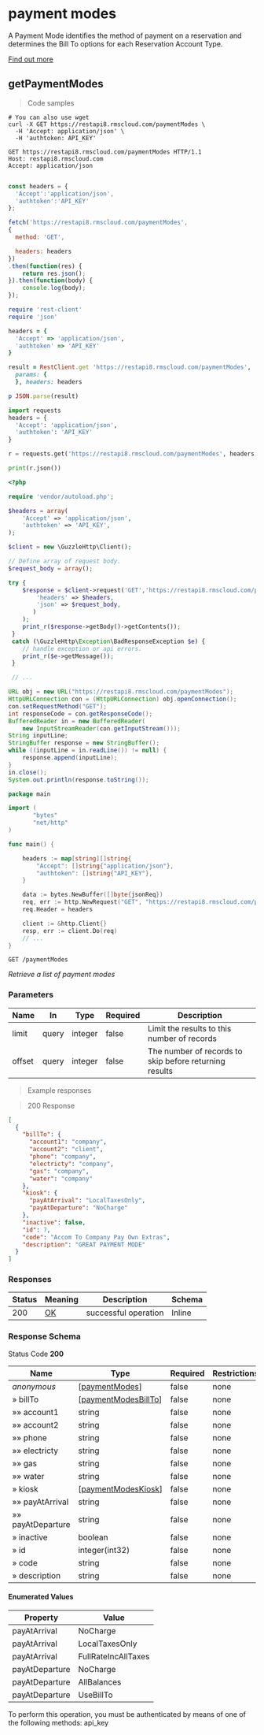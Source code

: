 <h1 id="rms-rest-api-payment-modes">payment modes</h1>

A Payment Mode identifies the method of payment on a reservation and determines the Bill To options for each Reservation Account Type.

<a href="https://helpcentre.rmscloud.com/accounts-recievable-all-setup/payment-mode?">Find out more</a>

## getPaymentModes

<a id="opIdgetPaymentModes"></a>

> Code samples

```shell
# You can also use wget
curl -X GET https://restapi8.rmscloud.com/paymentModes \
  -H 'Accept: application/json' \
  -H 'authtoken: API_KEY'

```

```http
GET https://restapi8.rmscloud.com/paymentModes HTTP/1.1
Host: restapi8.rmscloud.com
Accept: application/json

```

```javascript

const headers = {
  'Accept':'application/json',
  'authtoken':'API_KEY'
};

fetch('https://restapi8.rmscloud.com/paymentModes',
{
  method: 'GET',

  headers: headers
})
.then(function(res) {
    return res.json();
}).then(function(body) {
    console.log(body);
});

```

```ruby
require 'rest-client'
require 'json'

headers = {
  'Accept' => 'application/json',
  'authtoken' => 'API_KEY'
}

result = RestClient.get 'https://restapi8.rmscloud.com/paymentModes',
  params: {
  }, headers: headers

p JSON.parse(result)

```

```python
import requests
headers = {
  'Accept': 'application/json',
  'authtoken': 'API_KEY'
}

r = requests.get('https://restapi8.rmscloud.com/paymentModes', headers = headers)

print(r.json())

```

```php
<?php

require 'vendor/autoload.php';

$headers = array(
    'Accept' => 'application/json',
    'authtoken' => 'API_KEY',
);

$client = new \GuzzleHttp\Client();

// Define array of request body.
$request_body = array();

try {
    $response = $client->request('GET','https://restapi8.rmscloud.com/paymentModes', array(
        'headers' => $headers,
        'json' => $request_body,
       )
    );
    print_r($response->getBody()->getContents());
 }
 catch (\GuzzleHttp\Exception\BadResponseException $e) {
    // handle exception or api errors.
    print_r($e->getMessage());
 }

 // ...

```

```java
URL obj = new URL("https://restapi8.rmscloud.com/paymentModes");
HttpURLConnection con = (HttpURLConnection) obj.openConnection();
con.setRequestMethod("GET");
int responseCode = con.getResponseCode();
BufferedReader in = new BufferedReader(
    new InputStreamReader(con.getInputStream()));
String inputLine;
StringBuffer response = new StringBuffer();
while ((inputLine = in.readLine()) != null) {
    response.append(inputLine);
}
in.close();
System.out.println(response.toString());

```

```go
package main

import (
       "bytes"
       "net/http"
)

func main() {

    headers := map[string][]string{
        "Accept": []string{"application/json"},
        "authtoken": []string{"API_KEY"},
    }

    data := bytes.NewBuffer([]byte{jsonReq})
    req, err := http.NewRequest("GET", "https://restapi8.rmscloud.com/paymentModes", data)
    req.Header = headers

    client := &http.Client{}
    resp, err := client.Do(req)
    // ...
}

```

`GET /paymentModes`

*Retrieve a list of payment modes*

<h3 id="getpaymentmodes-parameters">Parameters</h3>

|Name|In|Type|Required|Description|
|---|---|---|---|---|
|limit|query|integer|false|Limit the results to this number of records|
|offset|query|integer|false|The number of records to skip before returning results|

> Example responses

> 200 Response

```json
[
  {
    "billTo": {
      "account1": "company",
      "account2": "client",
      "phone": "company",
      "electricty": "company",
      "gas": "company",
      "water": "company"
    },
    "kiosk": {
      "payAtArrival": "LocalTaxesOnly",
      "payAtDeparture": "NoCharge"
    },
    "inactive": false,
    "id": 7,
    "code": "Accom To Company Pay Own Extras",
    "description": "GREAT PAYMENT MODE"
  }
]
```

<h3 id="getpaymentmodes-responses">Responses</h3>

|Status|Meaning|Description|Schema|
|---|---|---|---|
|200|[OK](https://tools.ietf.org/html/rfc7231#section-6.3.1)|successful operation|Inline|

<h3 id="getpaymentmodes-responseschema">Response Schema</h3>

Status Code **200**

|Name|Type|Required|Restrictions|Description|
|---|---|---|---|---|
|*anonymous*|[[paymentModes](#schemapaymentmodes)]|false|none|none|
|» billTo|[[paymentModesBillTo](#schemapaymentmodesbillto)]|false|none|none|
|»» account1|string|false|none|none|
|»» account2|string|false|none|none|
|»» phone|string|false|none|none|
|»» electricty|string|false|none|none|
|»» gas|string|false|none|none|
|»» water|string|false|none|none|
|» kiosk|[[paymentModesKiosk](#schemapaymentmodeskiosk)]|false|none|none|
|»» payAtArrival|string|false|none|none|
|»» payAtDeparture|string|false|none|none|
|» inactive|boolean|false|none|none|
|» id|integer(int32)|false|none|none|
|» code|string|false|none|none|
|» description|string|false|none|none|

#### Enumerated Values

|Property|Value|
|---|---|
|payAtArrival|NoCharge|
|payAtArrival|LocalTaxesOnly|
|payAtArrival|FullRateIncAllTaxes|
|payAtDeparture|NoCharge|
|payAtDeparture|AllBalances|
|payAtDeparture|UseBillTo|

<aside class="warning">
To perform this operation, you must be authenticated by means of one of the following methods:
api_key
</aside>


